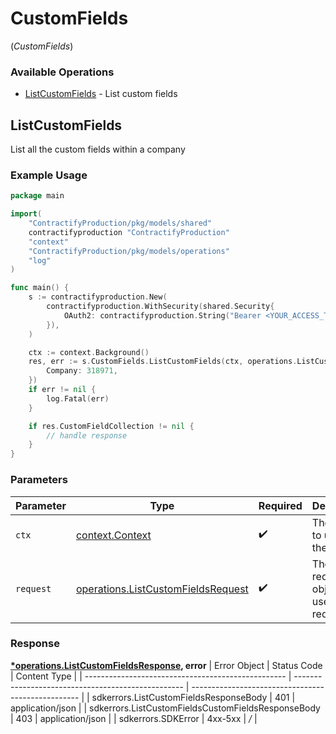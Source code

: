 # CustomFields
(*CustomFields*)

### Available Operations

* [ListCustomFields](#listcustomfields) - List custom fields

## ListCustomFields

List all the custom fields within a company

### Example Usage

```go
package main

import(
	"ContractifyProduction/pkg/models/shared"
	contractifyproduction "ContractifyProduction"
	"context"
	"ContractifyProduction/pkg/models/operations"
	"log"
)

func main() {
    s := contractifyproduction.New(
        contractifyproduction.WithSecurity(shared.Security{
            OAuth2: contractifyproduction.String("Bearer <YOUR_ACCESS_TOKEN_HERE>"),
        }),
    )

    ctx := context.Background()
    res, err := s.CustomFields.ListCustomFields(ctx, operations.ListCustomFieldsRequest{
        Company: 318971,
    })
    if err != nil {
        log.Fatal(err)
    }

    if res.CustomFieldCollection != nil {
        // handle response
    }
}
```

### Parameters

| Parameter                                                                                    | Type                                                                                         | Required                                                                                     | Description                                                                                  |
| -------------------------------------------------------------------------------------------- | -------------------------------------------------------------------------------------------- | -------------------------------------------------------------------------------------------- | -------------------------------------------------------------------------------------------- |
| `ctx`                                                                                        | [context.Context](https://pkg.go.dev/context#Context)                                        | :heavy_check_mark:                                                                           | The context to use for the request.                                                          |
| `request`                                                                                    | [operations.ListCustomFieldsRequest](../../pkg/models/operations/listcustomfieldsrequest.md) | :heavy_check_mark:                                                                           | The request object to use for the request.                                                   |


### Response

**[*operations.ListCustomFieldsResponse](../../pkg/models/operations/listcustomfieldsresponse.md), error**
| Error Object                                       | Status Code                                        | Content Type                                       |
| -------------------------------------------------- | -------------------------------------------------- | -------------------------------------------------- |
| sdkerrors.ListCustomFieldsResponseBody             | 401                                                | application/json                                   |
| sdkerrors.ListCustomFieldsCustomFieldsResponseBody | 403                                                | application/json                                   |
| sdkerrors.SDKError                                 | 4xx-5xx                                            | */*                                                |
